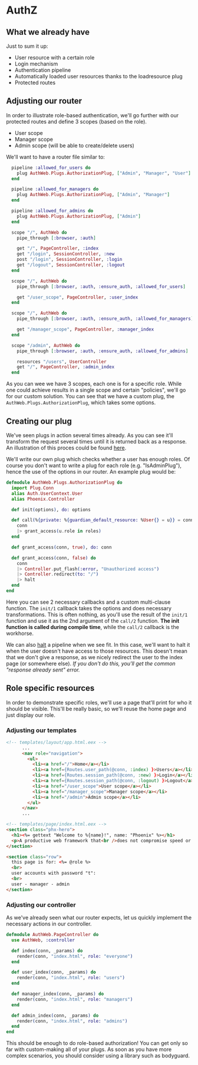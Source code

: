 # AuthZ

## What we already have

Just to sum it up:

* User resource with a certain role
* Login mechanism
* Authentication pipeline
* Automatically loaded user resources thanks to the loadresource plug
* Protected routes

## Adjusting our router

In order to illustrate role-based authentication, we'll go further with our protected routes and define 3 scopes (based on the role).

* User scope
* Manager scope
* Admin scope (will be able to create/delete users)

We'll want to have a router file similar to:

```elixir
  pipeline :allowed_for_users do
    plug AuthWeb.Plugs.AuthorizationPlug, ["Admin", "Manager", "User"]
  end

  pipeline :allowed_for_managers do
    plug AuthWeb.Plugs.AuthorizationPlug, ["Admin", "Manager"]
  end

  pipeline :allowed_for_admins do
    plug AuthWeb.Plugs.AuthorizationPlug, ["Admin"]
  end

  scope "/", AuthWeb do
    pipe_through [:browser, :auth]

    get "/", PageController, :index
    get "/login", SessionController, :new
    post "/login", SessionController, :login
    get "/logout", SessionController, :logout
  end

  scope "/", AuthWeb do
    pipe_through [:browser, :auth, :ensure_auth, :allowed_for_users]

    get "/user_scope", PageController, :user_index
  end

  scope "/", AuthWeb do
    pipe_through [:browser, :auth, :ensure_auth, :allowed_for_managers]

    get "/manager_scope", PageController, :manager_index
  end

  scope "/admin", AuthWeb do
    pipe_through [:browser, :auth, :ensure_auth, :allowed_for_admins]

    resources "/users", UserController
    get "/", PageController, :admin_index
  end
```

As you can wee we have 3 scopes, each one is for a specific role. While one could achieve results in a single scope and certain "policies", we'll go for our custom solution. You can see that we have a custom plug, the `AuthWeb.Plugs.AuthorizationPlug`, which takes some options.

## Creating our plug

We've seen plugs in action several times already. As you can see it'll transform the request several times until it is returned back as a response. An illustration of this proces could be found [here](https://www.brianstorti.com/assets/images/plug.png).

We'll write our own plug which checks whether a user has enough roles. Of course you don't want to write a plug for each role (e.g. "IsAdminPlug"), hence the use of the options in our router. An example plug would be:

```elixir
defmodule AuthWeb.Plugs.AuthorizationPlug do
  import Plug.Conn
  alias Auth.UserContext.User
  alias Phoenix.Controller

  def init(options), do: options

  def call(%{private: %{guardian_default_resource: %User{} = u}} = conn, roles) do
    conn
    |> grant_access(u.role in roles)
  end

  def grant_access(conn, true), do: conn

  def grant_access(conn, false) do
    conn
    |> Controller.put_flash(:error, "Unauthorized access")
    |> Controller.redirect(to: "/")
    |> halt
  end
end
```

Here you can see 2 necessary callbacks and a custom multi-clause function. The `init/1` callback takes the options and does necessary transformations. This is often nothing, as you'll use the result of the `init/1` function and use it as the 2nd argument of the `call/2` function. **The init function is called during compile time**, while the `call/2` callback is the workhorse.

We can also [halt](https://hexdocs.pm/plug/Plug.Builder.html#module-halting-a-plug-pipeline) a pipeline when we see fit. In this case, we'll want to halt it when the user doesn't have access to those resources. This doesn't mean that we don't give a response, as we nicely redirect the user to the index page (or somewhere else). _If you don't do this, you'll get the common "response already sent" error._

## Role specific resources

In order to demonstrate specific roles, we'll use a page that'll print for who it should be visible. This'll be really basic, so we'll reuse the home page and just display our role.

### Adjusting our templates

```html
<!-- templates/layout/app.html.eex -->
      ...
      <nav role="navigation">
        <ul>
          <li><a href="/">Home</a></li>
          <li><a href={Routes.user_path(@conn, :index) }>Users</a></li>
          <li><a href={Routes.session_path(@conn, :new) }>Login</a></li>
          <li><a href={Routes.session_path(@conn, :logout) }>Logout</a></li>
          <li><a href="/user_scope">User scope</a></li>
          <li><a href="/manager_scope">Manager scope</a></li>
          <li><a href="/admin">Admin scope</a></li>
        </ul>
      </nav>
      ...
```

```html
<!-- templates/page/index.html.eex -->
<section class="phx-hero">
  <h1><%= gettext "Welcome to %{name}!", name: "Phoenix" %></h1>
  <p>A productive web framework that<br />does not compromise speed or maintainability.</p>
</section>

<section class="row">
  this page is for: <%= @role %>
  <br>
  user accounts with password "t":
  <br>
  user - manager - admin
</section>
```

### Adjusting our controller

As we've already seen what our router expects, let us quickly implement the necessary actions in our controller.

```elixir
defmodule AuthWeb.PageController do
  use AuthWeb, :controller

  def index(conn, _params) do
    render(conn, "index.html", role: "everyone")
  end

  def user_index(conn, _params) do
    render(conn, "index.html", role: "users")
  end

  def manager_index(conn, _params) do
    render(conn, "index.html", role: "managers")
  end

  def admin_index(conn, _params) do
    render(conn, "index.html", role: "admins")
  end
end
```

This should be enough to do role-based authorization! You can get only so far with custom-making all of your plugs. As soon as you have more complex scenarios, you should consider using a library such as bodyguard.
